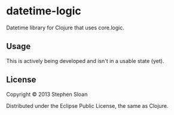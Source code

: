 # datetime-logic

Datetime library for Clojure that uses core.logic.

## Usage

This is actively being developed and isn't in a usable state (yet).

## License

Copyright © 2013 Stephen Sloan

Distributed under the Eclipse Public License, the same as Clojure.
